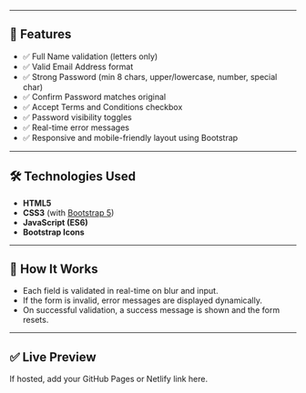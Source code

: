 
---

## 🧩 Features

- ✅ Full Name validation (letters only)
- ✅ Valid Email Address format
- ✅ Strong Password (min 8 chars, upper/lowercase, number, special char)
- ✅ Confirm Password matches original
- ✅ Accept Terms and Conditions checkbox
- ✅ Password visibility toggles
- ✅ Real-time error messages
- ✅ Responsive and mobile-friendly layout using Bootstrap

---

## 🛠️ Technologies Used

- **HTML5**
- **CSS3** (with [Bootstrap 5](https://getbootstrap.com/))
- **JavaScript (ES6)**
- **Bootstrap Icons**

---

## 🧪 How It Works

- Each field is validated in real-time on blur and input.
- If the form is invalid, error messages are displayed dynamically.
- On successful validation, a success message is shown and the form resets.

---

## ✅ Live Preview

If hosted, add your GitHub Pages or Netlify link here.

